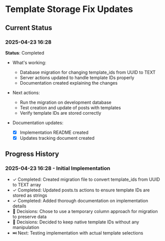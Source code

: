 # Template Storage Fix Updates

## Current Status

### 2025-04-23 16:28

**Status**: Completed

- What's working:

  - Database migration for changing template_ids from UUID to TEXT
  - Server actions updated to handle template IDs properly
  - Documentation created explaining the changes

- Next actions:

  - Run the migration on development database
  - Test creation and update of posts with templates
  - Verify template IDs are stored correctly

- Documentation updates:
  - [x] Implementation README created
  - [x] Updates tracking document created

## Progress History

### 2025-04-23 16:28 - Initial Implementation

- ✓ Completed: Created migration file to convert template_ids from UUID to TEXT array
- ✓ Completed: Updated posts.ts actions to ensure template IDs are stored as strings
- ✓ Completed: Added thorough documentation on implementation details
- 🤔 Decisions: Chose to use a temporary column approach for migration to preserve data
- 🤔 Decisions: Decided to keep native template IDs without any manipulation
- ⏭️ Next: Testing implementation with actual template selections
